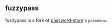 ## fuzzypass
fuzzypass is a fork of [password-store](https://git.zx2c4.com/password-store)'s ```passmenu```.
